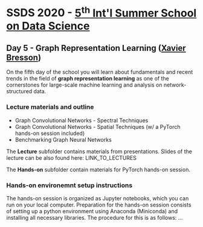 # SSDS 2020  - [5<sup>th</sup> Int'l Summer School on Data Science](https://sites.google.com/view/ssdatascience2020)

## Day 5 - Graph Representation Learning ([Xavier Bresson](https://www.ntu.edu.sg/home/xbresson/))

On the fifth day of the school you will learn about fundamentals and recent trends in the field of **graph representation learning**
as one of the cornerstones for large-scale machine learning and analysis on network-structured data. 

### Lecture materials and outline

* Graph Convolutional Networks - Spectral Techniques
* Graph Convolutional Networks - Spatial Techniques (w/ a PyTorch hands-on session included)
* Benchmarking Graph Neural Networks


The **Lecture** subfolder contains materials from presentations. Slides of the lecture can be also found here: LINK_TO_LECTURES

The **Hands-on** subfolder contain materials for PyTorch hands-on session.

### Hands-on environemnt setup instructions

The hands-on session is organized as Jupyter notebooks, which you can run on your local computer.
Preparation for the hands-on session consists of setting up a python environment using Anaconda (Miniconda) and installing all necessary libraries. 
The procedure for this is as follows: ...
